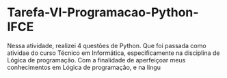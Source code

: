 # Tarefa-VI-Programacao-Python-IFCE
Nessa atividade, realizei 4 questões de Python. Que foi passada como atividae do curso Técnico em Informática, especificamente na disciplina de Lógica de programação. Com a finalidade de aperfeiçoar meus conhecimentos em Lógica de programação, e na lingu
